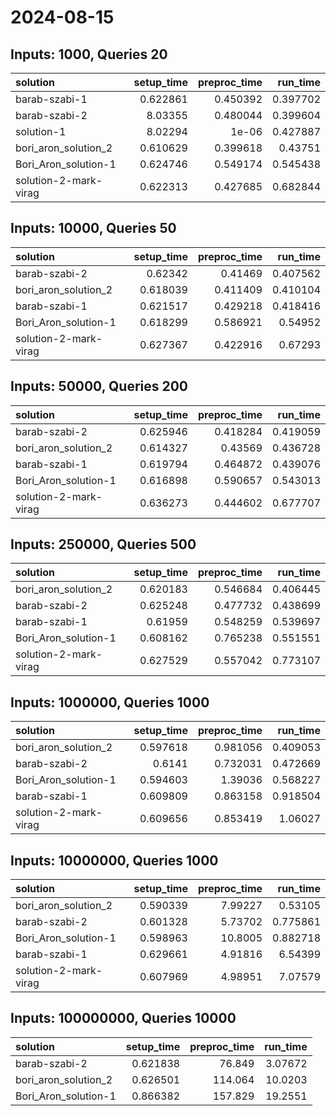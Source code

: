 # 2024-08-15

## Inputs: 1000, Queries 20

| solution              |   setup_time |   preproc_time |   run_time |
|:----------------------|-------------:|---------------:|-----------:|
| barab-szabi-1         |     0.622861 |       0.450392 |   0.397702 |
| barab-szabi-2         |     8.03355  |       0.480044 |   0.399604 |
| solution-1            |     8.02294  |       1e-06    |   0.427887 |
| bori_aron_solution_2  |     0.610629 |       0.399618 |   0.43751  |
| Bori_Aron_solution-1  |     0.624746 |       0.549174 |   0.545438 |
| solution-2-mark-virag |     0.622313 |       0.427685 |   0.682844 |

## Inputs: 10000, Queries 50

| solution              |   setup_time |   preproc_time |   run_time |
|:----------------------|-------------:|---------------:|-----------:|
| barab-szabi-2         |     0.62342  |       0.41469  |   0.407562 |
| bori_aron_solution_2  |     0.618039 |       0.411409 |   0.410104 |
| barab-szabi-1         |     0.621517 |       0.429218 |   0.418416 |
| Bori_Aron_solution-1  |     0.618299 |       0.586921 |   0.54952  |
| solution-2-mark-virag |     0.627367 |       0.422916 |   0.67293  |

## Inputs: 50000, Queries 200

| solution              |   setup_time |   preproc_time |   run_time |
|:----------------------|-------------:|---------------:|-----------:|
| barab-szabi-2         |     0.625946 |       0.418284 |   0.419059 |
| bori_aron_solution_2  |     0.614327 |       0.43569  |   0.436728 |
| barab-szabi-1         |     0.619794 |       0.464872 |   0.439076 |
| Bori_Aron_solution-1  |     0.616898 |       0.590657 |   0.543013 |
| solution-2-mark-virag |     0.636273 |       0.444602 |   0.677707 |

## Inputs: 250000, Queries 500

| solution              |   setup_time |   preproc_time |   run_time |
|:----------------------|-------------:|---------------:|-----------:|
| bori_aron_solution_2  |     0.620183 |       0.546684 |   0.406445 |
| barab-szabi-2         |     0.625248 |       0.477732 |   0.438699 |
| barab-szabi-1         |     0.61959  |       0.548259 |   0.539697 |
| Bori_Aron_solution-1  |     0.608162 |       0.765238 |   0.551551 |
| solution-2-mark-virag |     0.627529 |       0.557042 |   0.773107 |

## Inputs: 1000000, Queries 1000

| solution              |   setup_time |   preproc_time |   run_time |
|:----------------------|-------------:|---------------:|-----------:|
| bori_aron_solution_2  |     0.597618 |       0.981056 |   0.409053 |
| barab-szabi-2         |     0.6141   |       0.732031 |   0.472669 |
| Bori_Aron_solution-1  |     0.594603 |       1.39036  |   0.568227 |
| barab-szabi-1         |     0.609809 |       0.863158 |   0.918504 |
| solution-2-mark-virag |     0.609656 |       0.853419 |   1.06027  |

## Inputs: 10000000, Queries 1000

| solution              |   setup_time |   preproc_time |   run_time |
|:----------------------|-------------:|---------------:|-----------:|
| bori_aron_solution_2  |     0.590339 |        7.99227 |   0.53105  |
| barab-szabi-2         |     0.601328 |        5.73702 |   0.775861 |
| Bori_Aron_solution-1  |     0.598963 |       10.8005  |   0.882718 |
| barab-szabi-1         |     0.629661 |        4.91816 |   6.54399  |
| solution-2-mark-virag |     0.607969 |        4.98951 |   7.07579  |

## Inputs: 100000000, Queries 10000

| solution             |   setup_time |   preproc_time |   run_time |
|:---------------------|-------------:|---------------:|-----------:|
| barab-szabi-2        |     0.621838 |         76.849 |    3.07672 |
| bori_aron_solution_2 |     0.626501 |        114.064 |   10.0203  |
| Bori_Aron_solution-1 |     0.866382 |        157.829 |   19.2551  |
